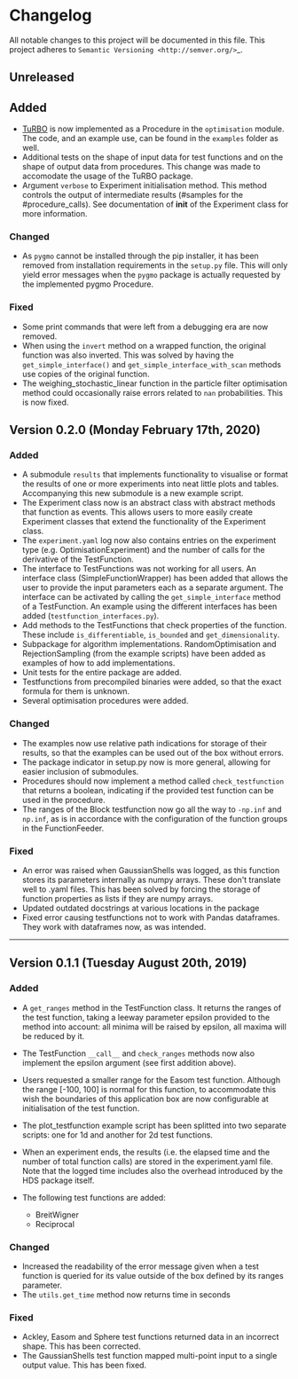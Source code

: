 # Changelog

All notable changes to this project will be documented in this file.
This project adheres to `Semantic Versioning <http://semver.org/>`_.

## Unreleased

## Added

* [TuRBO](https://github.com/uber-research/TuRBO) is now implemented as a
  Procedure in the `optimisation` module. The code, and an example use, can be
  found in the `examples` folder as well.
* Additional tests on the shape of input data for test functions and on the
  shape of output data from procedures. This change was made to accomodate the
  usage of the TuRBO package.
* Argument `verbose` to Experiment initialisation method. This method controls
  the output of intermediate results (#samples for the #procedure_calls). See
  documentation of __init__ of the Experiment class for more information.

### Changed

* As `pygmo` cannot be installed through the pip installer, it has been
  removed from installation requirements in the `setup.py` file. This will only
  yield error messages when the `pygmo` package is actually requested by the
  implemented pygmo Procedure.

### Fixed

* Some print commands that were left from a debugging era are now removed.
* When using the `invert` method on a wrapped function, the original function
  was also inverted. This was solved by having the `get_simple_interface()`
  and `get_simple_interface_with_scan` methods use copies of the original
  function.
* The weighing_stochastic_linear function in the particle filter optimisation
  method could occasionally raise errors related to `nan` probabilities. This
  is now fixed.

## Version 0.2.0 (Monday February 17th, 2020)

### Added

* A submodule `results` that implements functionality to visualise or format
  the results of one or more experiments into neat little plots and tables.
  Accompanying this new submodule is a new example script.
* The Experiment class now is an abstract class with abstract methods that
  function as events. This allows users to more easily create Experiment
  classes that extend the functionality of the Experiment class.
* The `experiment.yaml` log now also contains entries on the experiment type
  (e.g. OptimisationExperiment) and the number of calls for the derivative
  of the TestFunction.
* The interface to TestFunctions was not working for all users. An interface
  class (SimpleFunctionWrapper) has been added that allows the user to provide
  the input parameters each as a separate argument. The interface can be
  activated by calling the `get_simple_interface` method of a TestFunction. An
  example using the different interfaces has been added
  (`testfunction_interfaces.py`).
* Add methods to the TestFunctions that check properties of the function. These
  include `is_differentiable`, `is_bounded` and `get_dimensionality`.
* Subpackage for algorithm implementations. RandomOptimisation and
  RejectionSampling (from the example scripts) have been added as examples of
  how to add implementations.
* Unit tests for the entire package are added.
* Testfunctions from precompiled binaries were added, so that the exact
  formula for them is unknown.
* Several optimisation procedures were added.

### Changed

* The examples now use relative path indications for storage of their results,
  so that the examples can be used out of the box without errors.
* The package indicator in setup.py now is more general, allowing for easier
  inclusion of submodules.
* Procedures should now implement a method called `check_testfunction` that
  returns a boolean, indicating if the provided test function can be used in
  the procedure.
* The ranges of the Block testfunction now go all the way to `-np.inf` and 
  `np.inf`, as is in accordance with the configuration of the function groups
  in the FunctionFeeder.

### Fixed

* An error was raised when GaussianShells was logged, as this function stores
  its parameters internally as numpy arrays. These don't translate well to
  .yaml files. This has been solved by forcing the storage of function 
  properties as lists if they are numpy arrays.
* Updated outdated docstrings at various locations in the package
* Fixed error causing testfunctions not to work with Pandas dataframes. They
  work with dataframes now, as was intended.
  
---

## Version 0.1.1 (Tuesday August 20th, 2019)

### Added

* A `get_ranges` method in the TestFunction class. It returns the ranges of the
  test function, taking a leeway parameter epsilon provided to the method into
  account: all minima will be raised by epsilon, all maxima will be reduced by
  it.
* The TestFunction `__call__` and `check_ranges` methods now also implement the
  epsilon argument (see first addition above).
* Users requested a smaller range for the Easom test function. Although the
  range [-100, 100] is normal for this function, to accommodate this wish the
  boundaries of this application box are now configurable at initialisation
  of the test function.
* The plot_testfunction example script has been splitted into two separate
  scripts: one for 1d and another for 2d test functions.
* When an experiment ends, the results (i.e. the elapsed time and the number
  of total function calls) are stored in the experiment.yaml file. Note that
  the logged time includes also the overhead introduced by the HDS package
  itself.
* The following test functions are added:

  * BreitWigner
  * Reciprocal

### Changed

* Increased the readability of the error message given when a test function is
  queried for its value outside of the box defined by its ranges parameter.
* The `utils.get_time` method now returns time in seconds

### Fixed

* Ackley, Easom and Sphere test functions returned data in an incorrect shape.
  This has been corrected.
* The GaussianShells test function mapped multi-point input to a single output
  value. This has been fixed.
